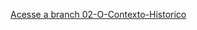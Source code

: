 [Acesse a branch 02-O-Contexto-Historico](https://github.com/CAIOVPFAST/Gerencia-de-configura-o/tree/02-O-Contexto-Historico)
